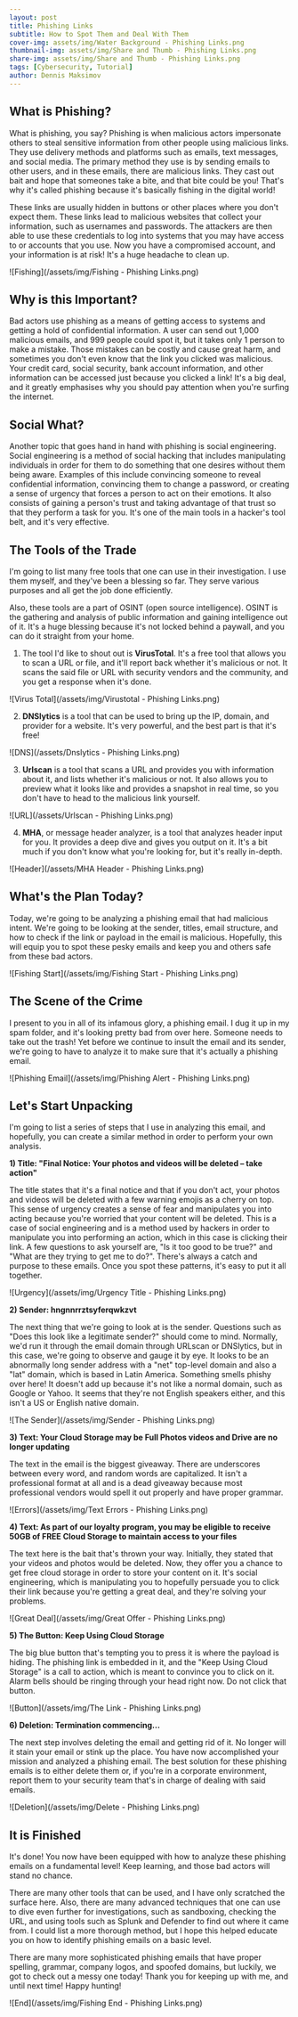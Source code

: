 ```yaml
---
layout: post
title: Phishing Links
subtitle: How to Spot Them and Deal With Them
cover-img: assets/img/Water Background - Phishing Links.png
thumbnail-img: assets/img/Share and Thumb - Phishing Links.png
share-img: assets/img/Share and Thumb - Phishing Links.png
tags: [Cybersecurity, Tutorial]
author: Dennis Maksimov
---
```


## What is Phishing?

What is phishing, you say? Phishing is when malicious actors impersonate others to steal sensitive information from other people using malicious links. They use delivery methods and platforms such as emails, text messages, and social media. The primary method they use is by sending emails to other users, and in these emails, there are malicious links. They cast out bait and hope that someones take a bite, and that bite could be you! That's why it's called phishing because it's basically fishing in the digital world!

These links are usually hidden in buttons or other places where you don't expect them. These links lead to malicious websites that collect your information, such as usernames and passwords. The attackers are then able to use these credentials to log into systems that you may have access to or accounts that you use. Now you have a compromised account, and your information is at risk! It's a huge headache to clean up.

![Fishing](/assets/img/Fishing - Phishing Links.png)

## Why is this Important?

Bad actors use phishing as a means of getting access to systems and getting a hold of confidential information. A user can send out 1,000 malicious emails, and 999 people could spot it, but it takes only 1 person to make a mistake. Those mistakes can be costly and cause great harm, and sometimes you don't even know that the link you clicked was malicious. Your credit card, social security, bank account information, and other information can be accessed just because you clicked a link! It's a big deal, and it greatly emphasises why you should pay attention when you're surfing the internet.

## Social What?

Another topic that goes hand in hand with phishing is social engineering. Social engineering is a method of social hacking that includes manipulating individuals in order for them to do something that one desires without them being aware. Examples of this include convincing someone to reveal confidential information, convincing them to change a password, or creating a sense of urgency that forces a person to act on their emotions. It also consists of gaining a person's trust and taking advantage of that trust so that they perform a task for you. It's one of the main tools in a hacker's tool belt, and it's very effective.

## The Tools of the Trade

I'm going to list many free tools that one can use in their investigation. I use them myself, and they've been a blessing so far. They serve various purposes and all get the job done efficiently.

Also, these tools are a part of OSINT (open source intelligence). OSINT is the gathering and analysis of public information and gaining intelligence out of it. It's a huge blessing because it's not locked behind a paywall, and you can do it straight from your home. 

1) The tool I'd like to shout out is **VirusTotal**. It's a free tool that allows you to scan a URL or file, and it'll report back whether it's malicious or not. It scans the said file or URL with security vendors and the community, and you get a response when it's done.

![Virus Total](/assets/img/Virustotal - Phishing Links.png)

2) **DNSlytics** is a tool that can be used to bring up the IP, domain, and provider for a website. It's very powerful, and the best part is that it's free!

![DNS](/assets/Dnslytics - Phishing Links.png)

3) **Urlscan** is a tool that scans a URL and provides you with information about it, and lists whether it's malicious or not. It also allows you to preview what it looks like and provides a snapshot in real time, so you don't have to head to the malicious link yourself. 

![URL](/assets/Urlscan - Phishing Links.png)

4) **MHA**, or message header analyzer, is a tool that analyzes header input for you. It provides a deep dive and gives you output on it. It's a bit much if you don't know what you're looking for, but it's really in-depth.

![Header](/assets/MHA Header - Phishing Links.png)

## What's the Plan Today?

Today, we're going to be analyzing a phishing email that had malicious intent. We're going to be looking at the sender, titles, email structure, and how to check if the link or payload in the email is malicious. Hopefully, this will equip you to spot these pesky emails and keep you and others safe from these bad actors.

![Fishing Start](/assets/img/Fishing Start - Phishing Links.png)

## The Scene of the Crime

I present to you in all of its infamous glory, a phishing email. I dug it up in my spam folder, and it's looking pretty bad from over here. Someone needs to take out the trash! Yet before we continue to insult the email and its sender, we're going to have to analyze it to make sure that it's actually a phishing email.

![Phishing Email](/assets/img/Phishing Alert - Phishing Links.png)

## Let's Start Unpacking

I'm going to list a series of steps that I use in analyzing this email, and hopefully, you can create a similar method in order to perform your own analysis.

**1) Title: "Final Notice: Your photos and videos will be deleted – take action"**

The title states that it's a final notice and that if you don't act, your photos and videos will be deleted with a few warning emojis as a cherry on top. This sense of urgency creates a sense of fear and manipulates you into acting because you're worried that your content will be deleted. This is a case of social engineering and is a method used by hackers in order to manipulate you into performing an action, which in this case is clicking their link. A few questions to ask yourself are, "Is it too good to be true?" and "What are they trying to get me to do?". There's always a catch and purpose to these emails. Once you spot these patterns, it's easy to put it all together.

![Urgency](/assets/img/Urgency Title - Phishing Links.png)

**2) Sender: hngnnrrztsyferqwkzvt**

The next thing that we're going to look at is the sender. Questions such as "Does this look like a legitimate sender?" should come to mind. Normally, we'd run it through the email domain through URLscan or DNSlytics, but in this case, we're going to observe and gauge it by eye. It looks to be an abnormally long sender address with a "net" top-level domain and also a "lat" domain, which is based in Latin America. Something smells phishy over here! It doesn't add up because it's not like a normal domain, such as Google or Yahoo. It seems that they're not English speakers either, and this isn't a US or English native domain. 

![The Sender](/assets/img/Sender - Phishing Links.png)
 
**3) Text: Your Cloud Storage may be Full Photos videos and Drive are no longer updating**

The text in the email is the biggest giveaway. There are underscores between every word, and random words are capitalized. It isn't a professional format at all and is a dead giveaway because most professional vendors would spell it out properly and have proper grammar.

![Errors](/assets/img/Text Errors - Phishing Links.png)

**4) Text: As part of our loyalty program, you may be eligible to receive 50GB of FREE Cloud Storage to maintain access to your files**

The text here is the bait that's thrown your way. Initially, they stated that your videos and photos would be deleted. Now, they offer you a chance to get free cloud storage in order to store your content on it. It's social engineering, which is manipulating you to hopefully persuade you to click their link because you're getting a great deal, and they're solving your problems.

![Great Deal](/assets/img/Great Offer - Phishing Links.png)

**5) The Button: Keep Using Cloud Storage**

The big blue button that's tempting you to press it is where the payload is hiding. The phishing link is embedded in it, and the "Keep Using Cloud Storage" is a call to action, which is meant to convince you to click on it. Alarm bells should be ringing through your head right now. Do not click that button.

![Button](/assets/img/The Link - Phishing Links.png)

**6) Deletion: Termination commencing...**

The next step involves deleting the email and getting rid of it. No longer will it stain your email or stink up the place. You have now accomplished your mission and analyzed a phishing email. The best solution for these phishing emails is to either delete them or, if you're in a corporate environment, report them to your security team that's in charge of dealing with said emails. 

![Deletion](/assets/img/Delete - Phishing Links.png)

## It is Finished

It's done! You now have been equipped with how to analyze these phishing emails on a fundamental level! Keep learning, and those bad actors will stand no chance.

There are many other tools that can be used, and I have only scratched the surface here. Also, there are many advanced techniques that one can use to dive even further for investigations, such as sandboxing, checking the URL, and using tools such as Splunk and Defender to find out where it came from. I could list a more thorough method, but I hope this helped educate you on how to identify phishing emails on a basic level.

There are many more sophisticated phishing emails that have proper spelling, grammar, company logos, and spoofed domains, but luckily, we got to check out a messy one today! Thank you for keeping up with me, and until next time! Happy hunting!

![End](/assets/img/Fishing End - Phishing Links.png)
